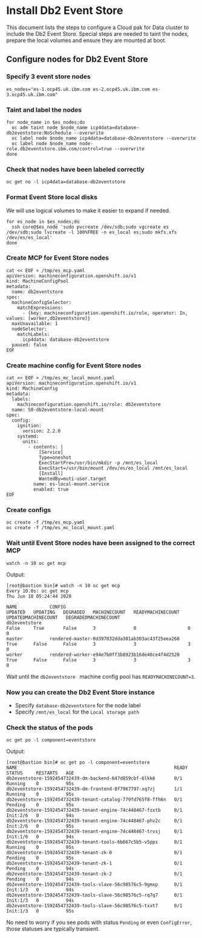 # Install Db2 Event Store
This document lists the steps to configure a Cloud pak for Data cluster to include the Db2 Event Store. Special steps are needed to taint the nodes, prepare the local volumes and ensure they are mounted at boot.

## Configure nodes for Db2 Event Store

### Specify 3 event store nodes
```
es_nodes="es-1.ocp45.uk.ibm.com es-2.ocp45.uk.ibm.com es-3.ocp45.uk.ibm.com"
```

### Taint and label the nodes
```
for node_name in $es_nodes;do
  oc adm taint node $node_name icp4data=database-db2eventstore:NoSchedule --overwrite
  oc label node $node_name icp4data=database-db2eventstore --overwrite
  oc label node $node_name node-role.db2eventstore.ibm.com/control=true --overwrite
done
```

### Check that nodes have been labeled correctly
```
oc get no -l icp4data=database-db2eventstore
```

### Format Event Store local disks
We will use logical volumes to make it easier to expand if needed.
```
for es_node in $es_nodes;do
  ssh core@$es_node 'sudo pvcreate /dev/sdb;sudo vgcreate es /dev/sdb;sudo lvcreate -l 100%FREE -n es_local es;sudo mkfs.xfs /dev/es/es_local'
done
```

### Create MCP for Event Store nodes
```
cat << EOF > /tmp/es_mcp.yaml
apiVersion: machineconfiguration.openshift.io/v1
kind: MachineConfigPool
metadata:
  name: db2eventstore
spec:
  machineConfigSelector:
    matchExpressions:
      - {key: machineconfiguration.openshift.io/role, operator: In, values: [worker,db2eventstore]}
  maxUnavailable: 1
  nodeSelector:
    matchLabels:
      icp4data: database-db2eventstore
  paused: false
EOF
```

### Create machine config for Event Store nodes
```
cat << EOF > /tmp/es_mc_local_mount.yaml
apiVersion: machineconfiguration.openshift.io/v1
kind: MachineConfig
metadata:
  labels:
    machineconfiguration.openshift.io/role: db2eventstore
  name: 50-db2eventstore-local-mount
spec:
  config:
    ignition:
      version: 2.2.0
    systemd:
      units:
        - contents: |
            [Service]
            Type=oneshot
            ExecStartPre=/usr/bin/mkdir -p /mnt/es_local
            ExecStart=/usr/bin/mount /dev/es/es_local /mnt/es_local
            [Install]
            WantedBy=muti-user.target
          name: es-local-mount.service
          enabled: true
EOF
```

### Create configs
```
oc create -f /tmp/es_mcp.yaml
oc create -f /tmp/es_mc_local_mount.yaml
```

### Wait until Event Store nodes have been assigned to the correct MCP
```
watch -n 10 oc get mcp
```

Output:
```
[root@bastion bin]# watch -n 10 oc get mcp
Every 10.0s: oc get mcp                                                                                                                                                             Thu Jun 18 05:24:44 2020

NAME            CONFIG                                             UPDATED   UPDATING   DEGRADED   MACHINECOUNT   READYMACHINECOUNT   UPDATEDMACHINECOUNT   DEGRADEDMACHINECOUNT
db2eventstore                                                      False     True       False      3              0                   0                     0
master          rendered-master-0d397032dda301ab303ac43f25eea268   True      False      False      3              3                   3                     0
worker          rendered-worker-e94e7b0ff3b8923b16de48ce4f4d2520   True      False      False      3              3                   3                     0
```

Wait until the `db2eventstore ` machine config pool has `READYMACHINECOUNT=3`.

### Now you can create the Db2 Event Store instance
* Specify `database-db2eventstore` for the node label
* Specify `/mnt/es_local` for the `Local storage path`

### Check the status of the pods
```
oc get po -l component=eventstore
```

Output:
```
[root@bastion bin]# oc get po -l component=eventstore
NAME                                                          READY   STATUS     RESTARTS   AGE
db2eventstore-1592454732439-dm-backend-647d859cbf-6lkk6       0/1     Running    0          95s
db2eventstore-1592454732439-dm-frontend-8f7967797-xq7zj       1/1     Running    0          95s
db2eventstore-1592454732439-tenant-catalog-779fd765f8-ffh6n   0/1     Pending    0          95s
db2eventstore-1592454732439-tenant-engine-74c448467-fzxtb     0/1     Init:2/6   0          94s
db2eventstore-1592454732439-tenant-engine-74c448467-phv2c     0/1     Init:2/6   0          95s
db2eventstore-1592454732439-tenant-engine-74c448467-trvsj     0/1     Init:1/6   0          94s
db2eventstore-1592454732439-tenant-tools-6b667c5b5-v5pps      0/1     Running    0          95s
db2eventstore-1592454732439-tenant-zk-0                       0/1     Pending    0          95s
db2eventstore-1592454732439-tenant-zk-1                       0/1     Pending    0          94s
db2eventstore-1592454732439-tenant-zk-2                       0/1     Pending    0          94s
db2eventstore-1592454732439-tools-slave-56c98576c5-9gmxp      0/1     Init:1/3   0          94s
db2eventstore-1592454732439-tools-slave-56c98576c5-rq7q7      0/1     Init:1/3   0          94s
db2eventstore-1592454732439-tools-slave-56c98576c5-txxt7      0/1     Init:1/3   0          95s
```

No need to worry if you see pods with status `Pending` or even `ConfigError`, those statuses are typically transient.